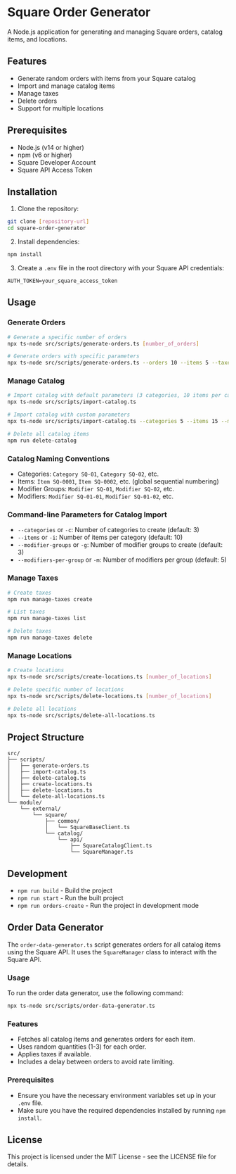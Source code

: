 # Square Order Generator

A Node.js application for generating and managing Square orders, catalog items, and locations.

## Features

- Generate random orders with items from your Square catalog
- Import and manage catalog items
- Manage taxes
- Delete orders
- Support for multiple locations

## Prerequisites

- Node.js (v14 or higher)
- npm (v6 or higher)
- Square Developer Account
- Square API Access Token

## Installation

1. Clone the repository:
```bash
git clone [repository-url]
cd square-order-generator
```

2. Install dependencies:
```bash
npm install
```

3. Create a `.env` file in the root directory with your Square API credentials:
```
AUTH_TOKEN=your_square_access_token
```

## Usage

### Generate Orders
```bash
# Generate a specific number of orders
npx ts-node src/scripts/generate-orders.ts [number_of_orders]

# Generate orders with specific parameters
npx ts-node src/scripts/generate-orders.ts --orders 10 --items 5 --taxes 2
```

### Manage Catalog
```bash
# Import catalog with default parameters (3 categories, 10 items per category, 3 modifier groups, 5 modifiers per group)
npx ts-node src/scripts/import-catalog.ts

# Import catalog with custom parameters
npx ts-node src/scripts/import-catalog.ts --categories 5 --items 15 --modifier-groups 4 --modifiers-per-group 6

# Delete all catalog items
npm run delete-catalog
```

### Catalog Naming Conventions
- Categories: `Category SQ-01`, `Category SQ-02`, etc.
- Items: `Item SQ-0001`, `Item SQ-0002`, etc. (global sequential numbering)
- Modifier Groups: `Modifier SQ-01`, `Modifier SQ-02`, etc.
- Modifiers: `Modifier SQ-01-01`, `Modifier SQ-01-02`, etc.

### Command-line Parameters for Catalog Import
- `--categories` or `-c`: Number of categories to create (default: 3)
- `--items` or `-i`: Number of items per category (default: 10)
- `--modifier-groups` or `-g`: Number of modifier groups to create (default: 3)
- `--modifiers-per-group` or `-m`: Number of modifiers per group (default: 5)

### Manage Taxes
```bash
# Create taxes
npm run manage-taxes create

# List taxes
npm run manage-taxes list

# Delete taxes
npm run manage-taxes delete
```

### Manage Locations
```bash
# Create locations
npx ts-node src/scripts/create-locations.ts [number_of_locations]

# Delete specific number of locations
npx ts-node src/scripts/delete-locations.ts [number_of_locations]

# Delete all locations
npx ts-node src/scripts/delete-all-locations.ts
```

## Project Structure

```
src/
├── scripts/
│   ├── generate-orders.ts
│   ├── import-catalog.ts
│   ├── delete-catalog.ts
│   ├── create-locations.ts
│   ├── delete-locations.ts
│   └── delete-all-locations.ts
└── module/
    └── external/
        └── square/
            ├── common/
            │   └── SquareBaseClient.ts
            └── catalog/
                └── api/
                    ├── SquareCatalogClient.ts
                    └── SquareManager.ts
```

## Development

- `npm run build` - Build the project
- `npm run start` - Run the built project
- `npm run orders-create` - Run the project in development mode

## Order Data Generator

The `order-data-generator.ts` script generates orders for all catalog items using the Square API. It uses the `SquareManager` class to interact with the Square API.

### Usage

To run the order data generator, use the following command:

```bash
npx ts-node src/scripts/order-data-generator.ts
```

### Features

- Fetches all catalog items and generates orders for each item.
- Uses random quantities (1-3) for each order.
- Applies taxes if available.
- Includes a delay between orders to avoid rate limiting.

### Prerequisites

- Ensure you have the necessary environment variables set up in your `.env` file.
- Make sure you have the required dependencies installed by running `npm install`.

## License

This project is licensed under the MIT License - see the LICENSE file for details. 